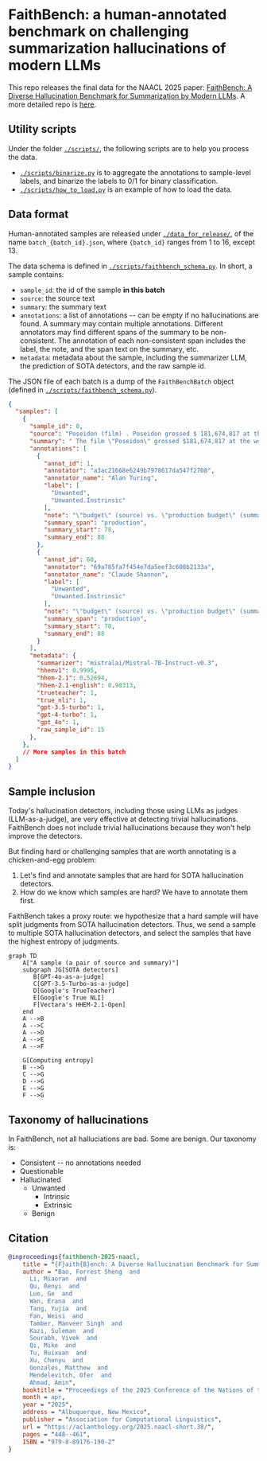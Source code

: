 # FaithBench: a human-annotated benchmark on challenging summarization hallucinations of modern LLMs

This repo releases the final data for the NAACL 2025 paper: [FaithBench: A Diverse Hallucination Benchmark for Summarization by Modern LLMs](https://aclanthology.org/2025.naacl-short.38/). A more detailed repo is [here](https://github.com/forrestbao/faithbench).

## Utility scripts

Under the folder [`./scripts/`](./scripts/), the following scripts are to help you process the data. 
* [`./scripts/binarize.py`](./scripts/binarize.py) is to aggregate the annotations to sample-level labels, and binarize the labels to 0/1 for binary classification.
* [`./scripts/how_to_load.py`](./scripts/how_to_load.py) is an example of how to load the data.

## Data format

Human-annotated samples are released under [`./data_for_release/`](./data_for_release/), of the name `batch_{batch_id}.json`, where `{batch_id}` ranges from 1 to 16, except 13.

The data schema is defined in [`./scripts/faithbench_schema.py`](./scripts/faithbench_schema.py). In short, a sample contains:
* `sample_id`: the id of the sample **in this batch**
* `source`: the source text
* `summary`: the summary text
* `annotations`: a list of annotations -- can be empty if no hallucinations are found. A summary may contain multiple annotations. Different annotators may find different spans of the summary to be non-consistent. The annotation of each non-consistent span includes the label, the note, and the span text on the summary, etc. 
* `metadata`: metadata about the sample, including the summarizer LLM, the prediction of SOTA detectors, and the raw sample id.

The JSON file of each batch is a dump of the `FaithBenchBatch` object (defined in [`./scripts/faithbench_schema.py`](./scripts/faithbench_schema.py)).

```json
{
  "samples": [
    {
      "sample_id": 0,
      "source": "Poseidon (film) . Poseidon grossed $ 181,674,817 at the worldwide box office on a budget of $ 160 million .",
      "summary": " The film \"Poseidon\" grossed $181,674,817 at the worldwide box office, with a production budget of $160 million.",
      "annotations": [
        {
          "annot_id": 1,
          "annotator": "a3ac21668e6249b7978617da547f2708",
          "annotator_name": "Alan Turing",
          "label": [
            "Unwanted",
            "Unwanted.Instrinsic"
          ],
          "note": "\"budget\" (source) vs. \"production budget\" (summary)\nThe budget for a movie may also include non-production budget such as distribution, advertising. ",
          "summary_span": "production",
          "summary_start": 78,
          "summary_end": 88
        },
        {
          "annot_id": 60,
          "annotator": "69a785fa7f454e7da5eef3c608b2133a",
          "annotator_name": "Claude Shannon",
          "label": [
            "Unwanted",
            "Unwanted.Instrinsic"
          ],
          "note": "\"budget\" (source) vs. \"production budget\" (summary) The budget for a movie may also include non-production budget such as distribution, advertising. ",
          "summary_span": "production",
          "summary_start": 78,
          "summary_end": 88
        }
      ],
      "metadata": {
        "summarizer": "mistralai/Mistral-7B-Instruct-v0.3",
        "hhemv1": 0.9995,
        "hhem-2.1": 0.52694,
        "hhem-2.1-english": 0.98313,
        "trueteacher": 1,
        "true_nli": 1,
        "gpt-3.5-turbo": 1,
        "gpt-4-turbo": 1,
        "gpt_4o": 1,
        "raw_sample_id": 15
      },
    },
    // More samples in this batch
  ]
}
```

## Sample inclusion

Today's hallucination detectors, including those using LLMs as judges (LLM-as-a-judge), are very effective at detecting trivial hallucinations. 
FaithBench does not include trivial hallucinations because they won't help improve the detectors.

But finding hard or challenging samples that are worth annotating is a chicken-and-egg problem: 

1. Let's find and annotate samples that are hard for SOTA hallucination detectors.
2. How do we know which samples are hard? We have to annotate them first.

FaithBench takes a proxy route: we hypothesize that a hard sample will have split judgments from SOTA hallucination detectors. Thus, we send a sample to multiple SOTA hallucination detectors, and select the samples that have the highest entropy of judgments.

```mermaid
graph TD
    A["A sample (a pair of source and summary)"]
    subgraph JG[SOTA detectors]
       B[GPT-4o-as-a-judge]
       C[GPT-3.5-Turbo-as-a-judge]
       D[Google's TrueTeacher]
       E[Google's True NLI]
       F[Vectara's HHEM-2.1-Open]
    end
    A -->B
    A -->C
    A -->D
    A -->E
    A -->F

    G[Computing entropy]
    B -->G
    C -->G
    D -->G
    E -->G
    F -->G
```

## Taxonomy of hallucinations

In FaithBench, not all halluciations are bad. Some are benign. Our taxonomy is:
* Consistent -- no annotations needed
* Questionable
* Hallucinated
  * Unwanted 
    * Intrinsic
    * Extrinsic
  * Benign




## Citation

```bibtex
@inproceedings{faithbench-2025-naacl,
    title = "{F}aith{B}ench: A Diverse Hallucination Benchmark for Summarization by Modern {LLM}s",
    author = "Bao, Forrest Sheng  and
      Li, Miaoran  and
      Qu, Renyi  and
      Luo, Ge  and
      Wan, Erana  and
      Tang, Yujia  and
      Fan, Weisi  and
      Tamber, Manveer Singh  and
      Kazi, Suleman  and
      Sourabh, Vivek  and
      Qi, Mike  and
      Tu, Ruixuan  and
      Xu, Chenyu  and
      Gonzales, Matthew  and
      Mendelevitch, Ofer  and
      Ahmad, Amin",
    booktitle = "Proceedings of the 2025 Conference of the Nations of the Americas Chapter of the Association for Computational Linguistics: Human Language Technologies (Volume 2: Short Papers)",
    month = apr,
    year = "2025",
    address = "Albuquerque, New Mexico",
    publisher = "Association for Computational Linguistics",
    url = "https://aclanthology.org/2025.naacl-short.38/",
    pages = "448--461",
    ISBN = "979-8-89176-190-2"
}
